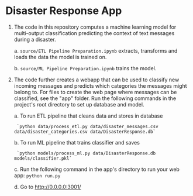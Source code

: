 # Disaster Response App

1. The code in this repository computes a machine learning model for multi-output classification predicting the context of text messages during a disaster.

    a. `source/ETL Pipeline Preparation.ipynb` extracts, transforms and loads the data the model is trained on.
    
    b. `source/ML Pipeline Preparation.ipynb` trains the model.

2. The code further creates a webapp that can be used to classify new incoming messages and predicts which categories the messages might belong to. For files to create the web page where messages can be classified, see the "app" folder. Run the following commands in the project's root directory to set up database and model.

    a. To run ETL pipeline that cleans data and stores in database
    
        `python data/process_etl.py data/disaster_messages.csv data/disaster_categories.csv data/DisasterResponse.db`
    b. To run ML pipeline that trains classifier and saves
    
        `python models/process_ml.py data/DisasterResponse.db models/classifier.pkl`

    c. Run the following command in the app's directory to run your web app: `python run.py`

    d. Go to http://0.0.0.0:3001/
